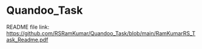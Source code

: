 # Quandoo_Task

README file link: https://github.com/RSRamKumar/Quandoo_Task/blob/main/RamKumarRS_Task_Readme.pdf

